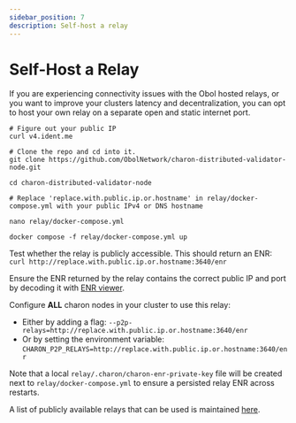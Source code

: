 ```yaml
---
sidebar_position: 7
description: Self-host a relay
---
```


# Self-Host a Relay

If you are experiencing connectivity issues with the Obol hosted relays, or you want to improve your clusters latency and decentralization, you can opt to host your own relay on a separate open and static internet port.

```shell
# Figure out your public IP
curl v4.ident.me

# Clone the repo and cd into it.
git clone https://github.com/ObolNetwork/charon-distributed-validator-node.git

cd charon-distributed-validator-node

# Replace 'replace.with.public.ip.or.hostname' in relay/docker-compose.yml with your public IPv4 or DNS hostname

nano relay/docker-compose.yml

docker compose -f relay/docker-compose.yml up
```

Test whether the relay is publicly accessible. This should return an ENR:
`curl http://replace.with.public.ip.or.hostname:3640/enr`

Ensure the ENR returned by the relay contains the correct public IP and port by decoding it with [ENR viewer](https://enr-viewer.com/).

Configure **ALL** charon nodes in your cluster to use this relay:

- Either by adding a flag: `--p2p-relays=http://replace.with.public.ip.or.hostname:3640/enr`
- Or by setting the environment variable: `CHARON_P2P_RELAYS=http://replace.with.public.ip.or.hostname:3640/enr`

Note that a local `relay/.charon/charon-enr-private-key` file will be created next to `relay/docker-compose.yml` to ensure a persisted relay ENR across restarts.

A list of publicly available relays that can be used is maintained [here](../faq/risks.md).
